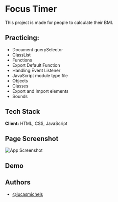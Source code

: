 
# Focus Timer

This project is made for people to calculate their BMI.
## Practicing:

- Document querySelector
- ClassList
- Functions
- Export Default Function
- Handling Event Listener
- JavaScript module type file
- Objects
- Classes
- Export and Import elements 
- Sounds

## Tech Stack

**Client:** HTML, CSS, JavaScript

## Page Screenshot

![App Screenshot](https://i.imgur.com/cqguvwq.png)






## Demo



## Authors

- [@lucasmichels](https://www.github.com/lucasmichels)